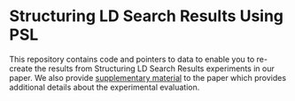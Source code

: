# Structuring LD Search Results Using PSLThis repository contains code and pointers to data to enable you to re-create the results from  Structuring LD Search Results experiments in our paper. We also provide <a href="https://github.com/duhai-alshukaili/StructuringLDSearchResults/blob/master/experimental_note.pdf">supplementary material</a> to the paper which provides additional details about the experimental evaluation.